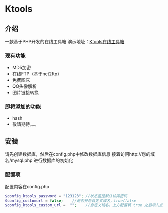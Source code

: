 # Ktools
## 介绍
一款基于PHP开发的在线工具箱
演示地址：[Ktools在线工具箱](https://tools.kaygb.top)
### 现有功能
- MD5加密
- 在线FTP（基于net2ftp）
- 免费图床
- QQ头像解析
- 图片链接转换
### 即将添加的功能
- hash
- 敬请期待。。。
## 安装
请先创建数据库，然后在config.php中修改数据库信息
接着访问http://您的域名/mysql.php 进行数据库的初始化
### 配置项
配置内容在config.php
~~~php
$config_ktools_password = "123123"; //状态监控默认访问密码
$config_customurl = false;    //是否开启自定义域名，true/false
$config_ktools_custom_url =  "";    //自定义域名，上方配置填 true 之后填入此项
~~~